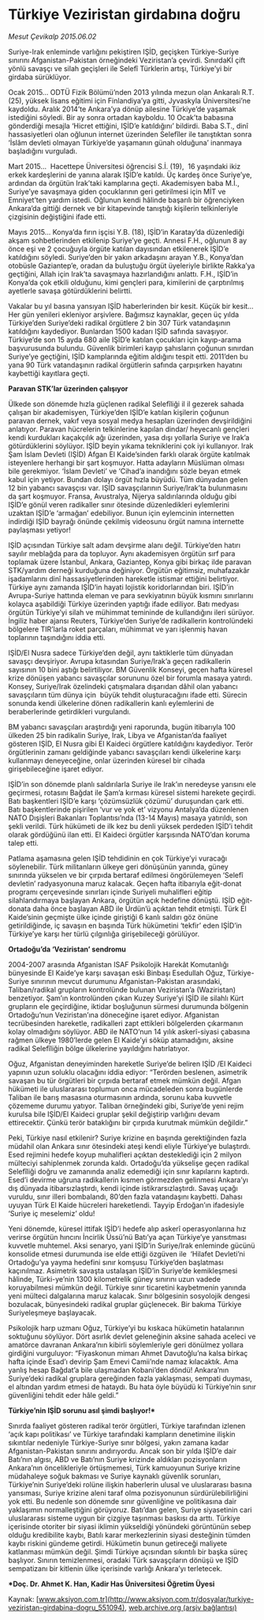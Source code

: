 # Türkiye Veziristan girdabına doğru

*Mesut Çevikalp 2015.06.02*

<div class="pNewsDetailMainContent" itemprop="articleBody">
 <p>
  Suriye-Irak enleminde varlığını pekiştiren IŞİD, geçişken Türkiye-Suriye sınırını Afganistan-Pakistan örneğindeki Veziristan’a çevirdi. SınırdaKİ çift yönlü savaşçı ve silah geçişleri ile Selefî Türklerin artışı, Türkiye’yi bir girdaba sürüklüyor.
 </p>
 <p>
  Ocak 2015… ODTÜ Fizik Bölümü’nden 2013 yılında mezun olan Ankaralı R.T. (25), yüksek lisans eğitimi için Finlandiya’ya gitti, Jyvaskyla Üniversitesi’ne kaydoldu. Aralık 2014’te Ankara’ya dönüp ailesine Türkiye’de yaşamak istediğini söyledi. Bir ay sonra ortadan kayboldu. 10 Ocak’ta babasına gönderdiği mesajla ‘Hicret ettiğini, IŞİD’e katıldığını’ bildirdi. Baba S.T., dinî hassasiyetleri olan oğlunun internet üzerinden Selefîler ile tanıştıktan sonra ‘İslâm devleti olmayan Türkiye’de yaşamanın günah olduğuna’ inanmaya başladığını vurguladı.
 </p>
 <p>
  Mart 2015…  Hacettepe Üniversitesi öğrencisi S.İ. (19),  16 yaşındaki ikiz erkek kardeşlerini de yanına alarak IŞİD’e katıldı. Üç kardeş önce Suriye’ye, ardından da örgütün Irak’taki kamplarına geçti. Akademisyen baba M.İ., Suriye’ye savaşmaya giden çocuklarının geri getirilmesi için MİT ve Emniyet’ten yardım istedi. Oğlunun kendi hâlinde başarılı bir öğrenciyken Ankara’da gittiği dernek ve bir kitapevinde tanıştığı kişilerin telkinleriyle çizgisinin değiştiğini ifade etti.
 </p>
 <p>
  Mayıs 2015… Konya’da fırın işçisi Y.B. (18), IŞİD’in Karatay’da düzenlediği akşam sohbetlerinden etkilenip Suriye’ye geçti. Annesi F.H., oğlunun 8 ay önce eşi ve 2 çocuğuyla örgüte katılan dayısından etkilenerek IŞİD’e katıldığını söyledi. Suriye’den bir yakın arkadaşını arayan Y.B., Konya’dan otobüsle Gaziantep’e, oradan da buluştuğu örgüt üyeleriyle birlikte Rakka’ya geçtiğini, Allah için Irak’ta savaşmaya hazırlandığını anlattı. F.H., IŞİD’in Konya’da çok etkili olduğunu, kimi gençleri para, kimilerini de çarptırılmış ayetlerle savaşa götürdüklerini belirtti.
 </p>
 <p>
  Vakalar bu yıl basına yansıyan IŞİD haberlerinden bir kesit. Küçük bir kesit… Her gün yenileri ekleniyor arşivlere. Bağımsız kaynaklar, geçen üç yılda Türkiye’den Suriye’deki radikal örgütlere 2 bin 307 Türk vatandaşının katıldığını kaydediyor. Bunlardan 1500 kadarı IŞİD safında savaşıyor. Türkiye’de son 15 ayda 680 aile IŞİD’e katılan çocukları için kayıp-arama başvurusunda bulundu. Güvenlik birimleri kayıp şahısların çoğunun sınırdan Suriye’ye geçtiğini, IŞİD kamplarında eğitim aldığını tespit etti. 2011’den bu yana 90 Türk vatandaşının radikal örgütlerin safında çarpışırken hayatını kaybettiği kayıtlara geçti.
 </p>
 <p>
  <strong>
   Paravan STK’lar üzerinden çalışıyor
  </strong>
 </p>
 <p>
  Ülkede son dönemde hızla güçlenen radikal Selefîliği il il gezerek sahada çalışan bir akademisyen, Türkiye’den IŞİD’e katılan kişilerin çoğunun paravan dernek, vakıf veya sosyal medya hesapları üzerinden devşirildiğini anlatıyor. Paravan hücrelerin telkinlerine kapılan dindar/ heyecanlı gençleri kendi kurdukları kaçakçılık ağı üzerinden, yasa dışı yollarla Suriye ve Irak’a götürdüklerini söylüyor. IŞİD beyin yıkama tekniklerini çok iyi kullanıyor. Irak Şam İslam Devleti (IŞİD) Afgan El Kaide’sinden farklı olarak örgüte katılmak isteyenlere herhangi bir şart koşmuyor. Hatta adayların Müslüman olması bile gerekmiyor. ‘İslam Devleti’ ve ‘Cihad’a inandığını sözle beyan etmek kabul için yetiyor. Bundan dolayı örgüt hızla büyüdü. Tüm dünyadan gelen 12 bin yabancı savaşçısı var. IŞİD savaşçılarının Suriye/Irak’ta bulunmasını da şart koşmuyor. Fransa, Avustralya, Nijerya saldırılarında olduğu gibi IŞİD’e gönül veren radikaller sınır ötesinde düzenledikleri eylemlerini uzaktan IŞİD’e ‘armağan’ edebiliyor. Bunun için eylemcinin internetten indirdiği IŞİD bayrağı önünde çekilmiş videosunu örgüt namına internette paylaşması yetiyor!
 </p>
 <p>
  IŞİD açısından Türkiye salt adam devşirme alanı değil. Türkiye’den hatırı sayılır meblağda para da topluyor. Aynı akademisyen örgütün sırf para toplamak üzere İstanbul, Ankara, Gaziantep, Konya gibi birkaç ilde paravan STK/yardım derneği kurduğuna değiniyor. Örgütün eğitimsiz, muhafazakâr işadamlarını dinî hassasiyetlerinden hareketle istismar ettiğini belirtiyor. Türkiye aynı zamanda IŞİD’in hayati lojistik koridorlarından biri. IŞİD’in Avrupa-Suriye hattında eleman ve para sevkiyatının büyük kısmını sınırlarını kolayca aşabildiği Türkiye üzerinden yaptığı ifade ediliyor. Batı medyası örgütün Türkiye’yi silah ve mühimmat temininde de kullandığını ileri sürüyor. İngiliz haber ajansı Reuters, Türkiye’den Suriye’de radikallerin kontrolündeki bölgelere TIR’larla roket parçaları, mühimmat ve yarı işlenmiş havan toplarının taşındığını iddia etti.
 </p>
 <p>
  IŞİD/El Nusra sadece Türkiye’den değil, aynı taktiklerle tüm dünyadan savaşçı devşiriyor. Avrupa kıtasından Suriye/Irak’a geçen radikallerin sayısının 10 bini aştığı belirtiliyor. BM Güvenlik Konseyi, geçen hafta küresel krize dönüşen yabancı savaşçılar sorununu özel bir forumla masaya yatırdı. Konsey, Suriye/Irak özelindeki çatışmalara dışarıdan dâhil olan yabancı savaşçıların tüm dünya için  büyük tehdit oluşturacağını ifade etti. Sürecin sonunda kendi ülkelerine dönen radikallerin kanlı eylemlerini de beraberlerinde getirdikleri vurgulandı.
 </p>
 <p>
  BM yabancı savaşçıları araştırdığı yeni raporunda, bugün itibarıyla 100 ülkeden 25 bin radikalin Suriye, Irak, Libya ve Afganistan’da faaliyet gösteren IŞİD, El Nusra gibi El Kaideci örgütlere katıldığını kaydediyor. Terör örgütlerinin zamanı geldiğinde yabancı savaşçıları kendi ülkelerine karşı kullanmayı deneyeceğine, onlar üzerinden küresel bir cihada girişebileceğine işaret ediyor.
 </p>
 <p>
  IŞİD’in son dönemde planlı saldırılarla Suriye ile Irak’ın neredeyse yarısını ele geçirmesi, rotasını Bağdat ile Şam’a kırması küresel sistemi harekete geçirdi. Batı başkentleri IŞİD’e karşı ‘çözümsüzlük çözümü’ duruşundan çark etti. Batı başkentlerinde pişirilen ‘vur ve yok et’ vizyonu Antalya’da düzenlenen NATO Dışişleri Bakanları Toplantısı’nda (13-14 Mayıs) masaya yatırıldı, son şekli verildi. Türk hükümeti de ilk kez bu denli yüksek perdeden IŞİD’i tehdit olarak gördüğünü ilan etti. El Kaideci örgütler karşısında NATO’dan koruma talep etti.
 </p>
 <p>
  Patlama aşamasına gelen IŞİD tehdidinin en çok Türkiye’yi vuracağı söylenebilir. Türk militanların ülkeye geri dönüşünün yanında, güney sınırında yükselen ve bir çırpıda bertaraf edilmesi öngörülemeyen ‘Selefî devletin’ radyasyonuna maruz kalacak. Geçen hafta itibarıyla eğit-donat programı çerçevesinde sınırları içinde Suriyeli muhalifleri eğitip silahlandırmaya başlayan Ankara, örgütün açık hedefine dönüştü. IŞİD eğit-donata daha önce başlayan ABD ile Ürdün’ü açıktan tehdit etmişti. Türk El Kaide’sinin geçmişte ülke içinde giriştiği 6 kanlı saldırı göz önüne getirildiğinde, iç savaşın en başında Türk hükümetini ‘tekfir’ eden IŞİD’in Türkiye’ye karşı her türlü çılgınlığa girişebileceği görülüyor.
 </p>
 <p>
  <strong>
   Ortadoğu’da ‘Veziristan’ sendromu
  </strong>
 </p>
 <p>
  2004-2007 arasında Afganistan ISAF Psikolojik Harekât Komutanlığı bünyesinde El Kaide’ye karşı savaşan eski Binbaşı Esedullah Oğuz, Türkiye-Suriye sınırının mevcut durumunu Afganistan-Pakistan arasındaki, Taliban/radikal grupların kontrolünde bulunan Veziristan’a (Waziristan) benzetiyor. Şam’ın kontrolünden çıkan Kuzey Suriye’yi IŞİD ile silahlı Kürt grupların ele geçirdiğine, iktidar boşluğunun sürmesi durumunda bölgenin Ortadoğu’nun Veziristan’ına döneceğine işaret ediyor. Afganistan tecrübesinden hareketle, radikalleri zapt ettikleri bölgelerden çıkarmanın kolay olmadığını söylüyor. ABD ile NATO’nun 14 yılık askerî-siyasi çabasına rağmen ülkeye 1980’lerde gelen El Kaide’yi söküp atamadığını, aksine radikal Selefîliğin bölge ülkelerine yayıldığını hatırlatıyor.
 </p>
 <p>
  Oğuz, Afganistan deneyiminden hareketle Suriye’de beliren IŞİD /El Kaideci yapının uzun soluklu olacağını iddia ediyor: “Terörden beslenen, asimetrik savaşan bu tür örgütleri bir çırpıda bertaraf etmek mümkün değil. Afgan hükümeti ile uluslararası toplumun onca mücadeleden sonra bugünlerde Taliban ile barış masasına oturmasının ardında, sorunu kaba kuvvetle çözememe durumu yatıyor. Taliban örneğindeki gibi, Suriye’de yeni rejim kurulsa bile IŞİD/El Kaideci gruplar şekil değiştirip varlığını devam ettirecektir. Çünkü terör bataklığını bir çırpıda kurutmak mümkün değildir.”
 </p>
 <p>
  Peki, Türkiye nasıl etkilenir? Suriye krizine en başında gerektiğinden fazla müdahil olan Ankara sınır ötesindeki ateşi kendi eliyle Türkiye’ye bulaştırdı. Esed rejimini hedefe koyup muhalifleri açıktan desteklediği için 2 milyon mülteciyi sahiplenmek zorunda kaldı. Ortadoğu’da yükselişe geçen radikal Selefîliği doğru ve zamanında analiz edemediği için sınır kapılarını kaptırdı. Esed’i devirme uğruna radikallerin kısmen görmezden gelinmesi Ankara’yı dış dünyada itibarsızlaştırdı, kendi içinde istikrarsızlaştırdı. Savaş uçağı vuruldu, sınır illeri bombalandı, 80’den fazla vatandaşını kaybetti. Dahası uyuyan Türk El Kaide hücreleri hareketlendi. Tayyip Erdoğan’ın ifadesiyle ‘Suriye iç meselemiz’ oldu!
 </p>
 <p>
  Yeni dönemde, küresel ittifak IŞİD’i hedefe alıp askerî operasyonlarına hız verirse örgütün hıncını İncirlik Üssü’nü Batı’ya açan Türkiye’ye yansıtması kuvvetle muhtemel. Aksi senaryo, yani IŞİD’in Suriye/Irak enleminde gücünü konsolide etmesi durumunda ise elde ettiği özgüven ile  ‘Hilafet Devleti’ni Ortadoğu’ya yayma hedefini sınır komşusu Türkiye’den başlatması kaçınılmaz. Asimetrik savaşta ustalaşan IŞİD’in Suriye’de kemikleşmesi hâlinde, Türki-ye’nin 1300 kilometrelik güney sınırını uzun vadede koruyabilmesi mümkün değil. Türkiye sınır ticaretini kaybetmenin yanında yeni mülteci dalgalarına maruz kalacak. Sınır bölgesinin sosyolojik dengesi bozulacak, bünyesindeki radikal gruplar güçlenecek. Bir bakıma Türkiye Suriyeleşmeye başlayacak.
 </p>
 <p>
  Psikolojik harp uzmanı Oğuz, Türkiye’yi bu kıskaca hükümetin hatalarının soktuğunu söylüyor. Dört asırlık devlet geleneğinin aksine sahada aceleci ve amatörce davranan Ankara’nın kibirli söylemleriyle geri dönülmez yollara girdiğini vurguluyor: “Fiyaskonun mimarı Ahmet Davutoğlu’na kalsa birkaç hafta içinde Esad’ı devirip Şam Emevi Camii’nde namaz kılacaktık. Ama yanlış hesap Bağdat’a bile ulaşmadan Kobani’den döndü! Ankara’nın Suriye’deki radikal gruplara gereğinden fazla yaklaşması, sempati duyması, el altından yardım etmesi de hataydı. Bu hata öyle büyüdü ki Türkiye’nin sınır güvenliğini tehdit eder hâle geldi.”
 </p>
 <p>
  <strong>
   Türkiye’nin IŞİD sorunu asıl şimdi başlıyor!*
  </strong>
 </p>
 <p>
  Sınırda faaliyet gösteren radikal terör örgütleri, Türkiye tarafından izlenen ‘açık kapı politikası’ ve Türkiye tarafındaki kampların denetimine ilişkin sıkıntılar nedeniyle Türkiye-Suriye sınır bölgesi, yakın zamana kadar Afganistan-Pakistan sınırını andırıyordu. Ancak son bir yılda IŞİD’e dair Batı’nın algısı, ABD ve Batı’nın Suriye krizinde aldıkları pozisyonların Ankara’nın öncelikleriyle örtüşmemesi, Türk kamuoyunun Suriye krizine müdahaleye soğuk bakması ve Suriye kaynaklı güvenlik sorunları, Türkiye’nin Suriye’deki rolüne ilişkin haberlerin ulusal ve uluslararası basına yansıması, Suriye krizine aleni taraf olma pozisyonunun sürdürülebilirliğini yok etti. Bu nedenle son dönemde sınır güvenliğine ve politikasına dair yaklaşımın normalleştiğini görüyoruz. Batı’dan gelen, Suriye siyasetinin cari uluslararası sisteme uygun bir çizgiye taşınması baskısı da arttı. Türkiye içerisinde otoriter bir siyasi iklimin yükseldiği yönündeki görüntünün sebep olduğu kredibilite kaybı, Batılı karar merkezlerinin siyasi desteğinin tümden kaybı riskini gündeme getirdi. Hükümetin bunun getireceği maliyete katlanması mümkün değil. Şimdi Türkiye açısından sıkıntılı bir başka süreç başlıyor. Sınırın temizlenmesi, oradaki Türk savaşçıların dönüşü ve IŞİD sempatizanı bir kitlenin ülke içerisinde varlığı Ankara’yı terletecek.
 </p>
 <p>
  <strong>
   *Doç. Dr. Ahmet K. Han, Kadir Has Üniversitesi Öğretim Üyesi
  </strong>
 </p>
</div>


Kaynak: [www.aksiyon.com.tr](http://www.aksiyon.com.tr/dosyalar/turkiye-veziristan-girdabina-dogru_551094), [web.archive.org (arşiv bağlantısı)](http://web.archive.org/web/20150719213558/http://www.aksiyon.com.tr/dosyalar/turkiye-veziristan-girdabina-dogru_551094)
